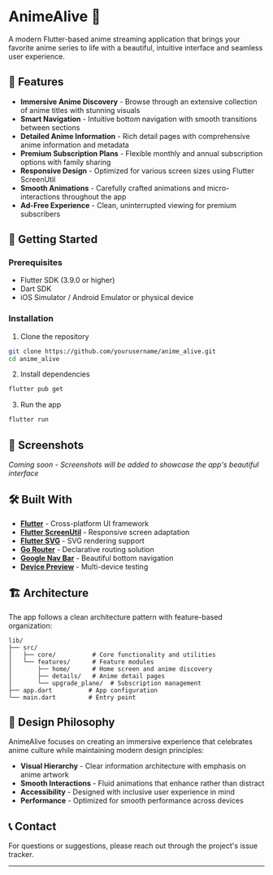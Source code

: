# AnimeAlive 🎌

A modern Flutter-based anime streaming application that brings your favorite anime series to life with a beautiful, intuitive interface and seamless user experience.

## 🌟 Features

- **Immersive Anime Discovery** - Browse through an extensive collection of anime titles with stunning visuals
- **Smart Navigation** - Intuitive bottom navigation with smooth transitions between sections
- **Detailed Anime Information** - Rich detail pages with comprehensive anime information and metadata
- **Premium Subscription Plans** - Flexible monthly and annual subscription options with family sharing
- **Responsive Design** - Optimized for various screen sizes using Flutter ScreenUtil
- **Smooth Animations** - Carefully crafted animations and micro-interactions throughout the app
- **Ad-Free Experience** - Clean, uninterrupted viewing for premium subscribers

## 🚀 Getting Started

### Prerequisites

- Flutter SDK (3.9.0 or higher)
- Dart SDK
- iOS Simulator / Android Emulator or physical device

### Installation

1. Clone the repository
```bash
git clone https://github.com/yourusername/anime_alive.git
cd anime_alive
```

2. Install dependencies
```bash
flutter pub get
```

3. Run the app
```bash
flutter run
```

## 📱 Screenshots

*Coming soon - Screenshots will be added to showcase the app's beautiful interface*

## 🛠️ Built With

- **[Flutter](https://flutter.dev/)** - Cross-platform UI framework
- **[Flutter ScreenUtil](https://pub.dev/packages/flutter_screenutil)** - Responsive screen adaptation
- **[Flutter SVG](https://pub.dev/packages/flutter_svg)** - SVG rendering support
- **[Go Router](https://pub.dev/packages/go_router)** - Declarative routing solution
- **[Google Nav Bar](https://pub.dev/packages/google_nav_bar)** - Beautiful bottom navigation
- **[Device Preview](https://pub.dev/packages/device_preview)** - Multi-device testing

## 🏗️ Architecture

The app follows a clean architecture pattern with feature-based organization:

```
lib/
├── src/
│   ├── core/          # Core functionality and utilities
│   └── features/      # Feature modules
│       ├── home/      # Home screen and anime discovery
│       ├── details/   # Anime detail pages
│       └── upgrade_plane/  # Subscription management
├── app.dart          # App configuration
└── main.dart         # Entry point
```

## 🎨 Design Philosophy

AnimeAlive focuses on creating an immersive experience that celebrates anime culture while maintaining modern design principles:

- **Visual Hierarchy** - Clear information architecture with emphasis on anime artwork
- **Smooth Interactions** - Fluid animations that enhance rather than distract
- **Accessibility** - Designed with inclusive user experience in mind
- **Performance** - Optimized for smooth performance across devices


## 📞 Contact

For questions or suggestions, please reach out through the project's issue tracker.

---

